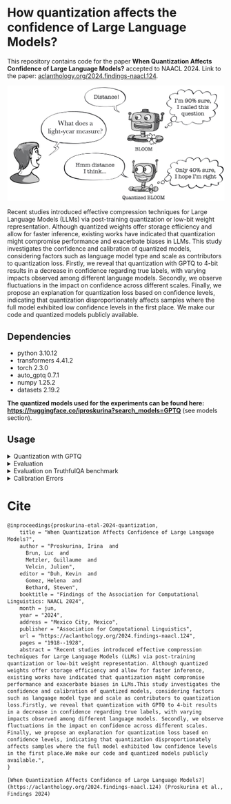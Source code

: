 # How quantization affects the confidence of Large Language Models?

This repository contains code for the paper **When Quantization Affects Confidence of Large Language Models?** accepted to NAACL 2024. 
Link to the paper: [aclanthology.org/2024.findings-naacl.124](https://aclanthology.org/2024.findings-naacl.124/).

<p align="center">
<img src="robots.jpg" width="750">
</p>
Recent studies introduced effective compression techniques for Large Language Models (LLMs) via post-training quantization or low-bit weight representation. Although quantized weights offer storage efficiency and allow for faster inference, existing works have indicated that quantization might compromise performance and exacerbate biases in LLMs. This study investigates the confidence and calibration of quantized models, considering factors such as language model type and scale as contributors to quantization loss. Firstly, we reveal that quantization with GPTQ to 4-bit results in a decrease in confidence regarding true labels, with varying impacts observed among different language models. Secondly, we observe fluctuations in the impact on confidence across different scales. Finally, we propose an explanation for quantization loss based on confidence levels, indicating that quantization disproportionately affects samples where the full model exhibited low confidence levels in the first place. We make our code and quantized models publicly available.


## Dependencies

* python 3.10.12
* transformers 4.41.2
* torch 2.3.0
* auto_gptq 0.7.1
* numpy 1.25.2
* datasets 2.19.2

**The quantized models used for the experiments can be found here: https://huggingface.co/iproskurina?search_models=GPTQ** (see models section).

## Usage
<details>
    <summary>Quantization with GPTQ</summary>
       
Use `Quantization_AutoGPTQ.ipynb`. We have used Auto-GPTQ to quantize causalLMs to 4-bits.
    AutoGPTQ documentation: https://pypi.org/project/auto-gptq/ 
</details>

<details>
    <summary>Evaluation</summary>
    
To run an evaluation, use lm-eval-harness framework as shown in ``LLMs_eval.ipynb``.
    Run evaluation on selected [datasets](https://github.com/EleutherAI/lm-evaluation-harness/blob/add-siqa/docs/task_table.md).
    Otherwise, use a recent version of the framework:
```
git clone https://github.com/EleutherAI/lm-evaluation-harness
cd lm-evaluation-harness
pip install -e .
```
Run evaluation:
```
lm_eval\
    --model hf \
    --model_args pretrained="iproskurina/bloom-7b1-gptq-4bit",autogptq="model.safetensors",gptq_use_triton=True \
    --device cuda:0 \
    --tasks hellaswag,piqa,boolq,truthfulqa_mc,arc_easy,xstory_cloze_en,openbookqa \
    --write_out \
    --log_samples\
    --output_path "bloom-7b1-gptq-4bit.json"
```
</details>

<details>
    <summary>Evaluation on TruthfulQA benchmark</summary>
    
To evaluate the informativeness and reliability of generated answers on the TruthfulQA benchmark, refer to the official TruthfulQA [implementation](https://github.com/sylinrl/TruthfulQA). To fine-tune GPT-3 on truthfulQA data, follow the steps listed [here](https://github.com/sylinrl/TruthfulQA?tab=readme-ov-file#fine-tuning-gpt-3-for-evaluation). Note that, starting from January 2024, ```curie``` instance is no longer available. You can use ```davinci-002```instead. Follow [official guidelines](https://platform.openai.com/docs/guides/fine-tuning) to fine-tune the model on truthfulQA data. TruthfulQA predictions (answer generations) for quantized and full-precision models can be found [here](https://drive.google.com/file/d/1Iiepe-gCSgISTWntRAgfS_N1kYcHxYiG/view?usp=sharing).
</details>

<details>
    <summary>Calibration Errors</summary>
    
To compute confidence, calibration errors, and entropy, use `Calibration_Error_Metrics.ipynb`. You can find predictions for full-precision and quantized models [here](https://drive.google.com/file/d/1rlyD832HLa_mqU7JZbA06RhbNwKzpCPS/view?usp=sharing).
</details>

# Cite

```
@inproceedings{proskurina-etal-2024-quantization,
    title = "When Quantization Affects Confidence of Large Language Models?",
    author = "Proskurina, Irina  and
      Brun, Luc  and
      Metzler, Guillaume  and
      Velcin, Julien",
    editor = "Duh, Kevin  and
      Gomez, Helena  and
      Bethard, Steven",
    booktitle = "Findings of the Association for Computational Linguistics: NAACL 2024",
    month = jun,
    year = "2024",
    address = "Mexico City, Mexico",
    publisher = "Association for Computational Linguistics",
    url = "https://aclanthology.org/2024.findings-naacl.124",
    pages = "1918--1928",
    abstract = "Recent studies introduced effective compression techniques for Large Language Models (LLMs) via post-training quantization or low-bit weight representation. Although quantized weights offer storage efficiency and allow for faster inference, existing works have indicated that quantization might compromise performance and exacerbate biases in LLMs.This study investigates the confidence and calibration of quantized models, considering factors such as language model type and scale as contributors to quantization loss.Firstly, we reveal that quantization with GPTQ to 4-bit results in a decrease in confidence regarding true labels, with varying impacts observed among different language models. Secondly, we observe fluctuations in the impact on confidence across different scales. Finally, we propose an explanation for quantization loss based on confidence levels, indicating that quantization disproportionately affects samples where the full model exhibited low confidence levels in the first place.We make our code and quantized models publicly available.",
}
```

```
[When Quantization Affects Confidence of Large Language Models?](https://aclanthology.org/2024.findings-naacl.124) (Proskurina et al., Findings 2024)
```
